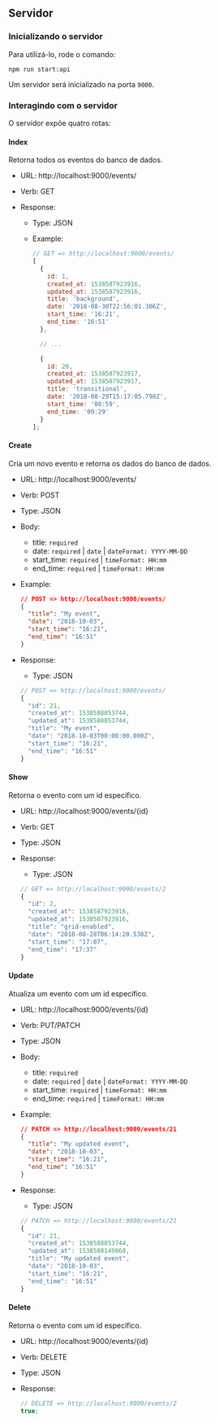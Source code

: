## Servidor

### Inicializando o servidor

Para utilizá-lo, rode o comando:

```
npm run start:api
```

Um servidor será inicializado na porta `9000`.

### Interagindo com o servidor

O servidor expõe quatro rotas:

#### Index

Retorna todos os eventos do banco de dados.

- URL: http://localhost:9000/events/
- Verb: GET
- Response:

  - Type: JSON
  - Example:

    ```js
    // GET => http://localhost:9000/events/
    [
      {
        id: 1,
        created_at: 1538587923916,
        updated_at: 1538587923916,
        title: 'background',
        date: '2018-08-30T22:56:01.306Z',
        start_time: '16:21',
        end_time: '16:51'
      },

      // ...

      {
        id: 20,
        created_at: 1538587923917,
        updated_at: 1538587923917,
        title: 'transitional',
        date: '2018-08-29T15:17:05.798Z',
        start_time: '08:59',
        end_time: '09:29'
      }
    ];
    ```

#### Create

Cria um novo evento e retorna os dados do banco de dados.

- URL: http://localhost:9000/events/
- Verb: POST
- Type: JSON
- Body:
  - title: `required`
  - date: `required` | `date` | `dateFormat: YYYY-MM-DD`
  - start_time: `required` | `timeFormat: HH:mm`
  - end_time: `required` | `timeFormat: HH:mm`
- Example:

  ```json
  // POST => http://localhost:9000/events/
  {
    "title": "My event",
    "date": "2018-10-03",
    "start_time": "16:21",
    "end_time": "16:51"
  }
  ```

- Response:

  - Type: JSON

  ```js
  // POST => http://localhost:9000/events/
  {
    "id": 21,
    "created_at": 1538588053744,
    "updated_at": 1538588053744,
    "title": "My event",
    "date": "2018-10-03T00:00:00.000Z",
    "start_time": "16:21",
    "end_time": "16:51"
  }
  ```

#### Show

Retorna o evento com um id específico.

- URL: http://localhost:9000/events/{id}
- Verb: GET
- Type: JSON

- Response:

  - Type: JSON

  ```js
  // GET => http://localhost:9000/events/2
  {
    "id": 2,
    "created_at": 1538587923916,
    "updated_at": 1538587923916,
    "title": "grid-enabled",
    "date": "2018-08-28T06:14:20.538Z",
    "start_time": "17:07",
    "end_time": "17:37"
  }
  ```

#### Update

Atualiza um evento com um id específico.

- URL: http://localhost:9000/events/{id}
- Verb: PUT/PATCH
- Type: JSON
- Body:
  - title: `required`
  - date: `required` | `date` | `dateFormat: YYYY-MM-DD`
  - start_time: `required` | `timeFormat: HH:mm`
  - end_time: `required` | `timeFormat: HH:mm`

- Example:
  ```json
  // PATCH => http://localhost:9000/events/21
  {
    "title": "My updated event",
    "date": "2018-10-03",
    "start_time": "16:21",
    "end_time": "16:51"
  }
  ```

- Response:

  - Type: JSON

  ```js
  // PATCH => http://localhost:9000/events/21
  {
    "id": 21,
    "created_at": 1538588053744,
    "updated_at": 1538588149868,
    "title": "My updated event",
    "date": "2018-10-03",
    "start_time": "16:21",
    "end_time": "16:51"
  }
  ```

#### Delete

Retorna o evento com um id específico.

- URL: http://localhost:9000/events/{id}
- Verb: DELETE
- Type: JSON

- Response:
  ```js
  // DELETE => http://localhost:9000/events/2
  true;
  ```
